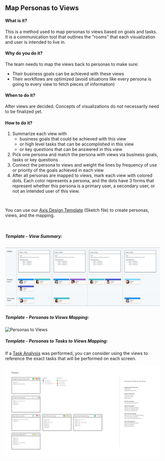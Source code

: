 ## Map Personas to Views

#### What is it?
This is a method used to map personas to views based on goals and tasks. It is a communication tool that outlines the "rooms" that each visualization and user is intended to live in. 

#### Why do you do it?
The team needs to map the views back to personas to make sure:
* Their business goals can be achieved with these views
* Their workflows are optimized (avoid situations like every persona is going to every view to fetch pieces of information) 

#### When to do it?
After views are decided. Concepts of visualizations do not necessarily need to be finalized yet. 

#### How to do it?
1. Summarize each view with 
    * business goals that could be achieved with this view
    * or high level tasks that can be accomplished in this view 
    * or key questions that can be answered in this view 
2. Pick one persona and match the persona with views via business goals, tasks or key questions
3. Connect the persona to views and weight the lines by frequency of use or priority of the goals achieved in each view
4. After all personas are mapped to views, mark each view with colored dots. Each color represents a persona, and the dots have 3 forms that represent whether this persona is a primary user, a secondary user, or not an intended user of this view.

<br>

You can use our [Axis Design Template](https://drive.google.com/open?id=0B2jmfR7rci5mbDVCN3RXaHA2Vlk) (Sketch file) to create personas, views, and the mapping.

<br>

##### Template - View Summary:

![View Summary](/images/views-summary.png?raw=true "View Summary")


##### Template - Personas to Views Mapping:

![Personas to Views](/images/personas-to-views.png?raw=true "Personas to Views")

##### Template - Personas to Tasks to Views Mapping:
If a [Task Analysis](design-process/2-Define/Methods/task-analysis.md) was performed, you can consider using the views to reference the exact tasks that will be performed on each screen.

![Tasks to Views](/images/task-to-views-mapping.png?raw=true "Tasks to Views")
